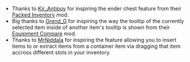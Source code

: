 + Thanks to [Kir_Antipov](https://www.curseforge.com/members/kir_antipov) for inspiring the ender chest feature from their [Packed Inventory](https://www.curseforge.com/minecraft/mc-mods/packed-inventory) mod.
+ Big thanks to [Grend_G](https://www.curseforge.com/members/grend_g) for inspiring the way the tooltip of the currently selected item inside of another item's tooltip is shown from their [Equipment Compare](https://www.curseforge.com/minecraft/mc-mods/equipment-compare) mod.
+ Thanks to [MrNiddala](https://www.curseforge.com/members/mrniddala) for inspiring the feature allowing you to insert items to or extract items from a container item via dragging that item accross different slots in your inventory.
